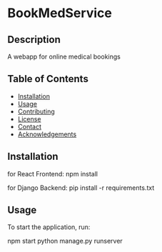 # BookMedService

## Description
A webapp for online medical bookings

## Table of Contents
- [Installation](#installation)
- [Usage](#usage)
- [Contributing](#contributing)
- [License](#license)
- [Contact](#contact)
- [Acknowledgements](#acknowledgements)

## Installation
for React Frontend: npm install

for Django Backend: pip install -r requirements.txt

## Usage
To start the application, run:

npm start
python manage.py runserver
